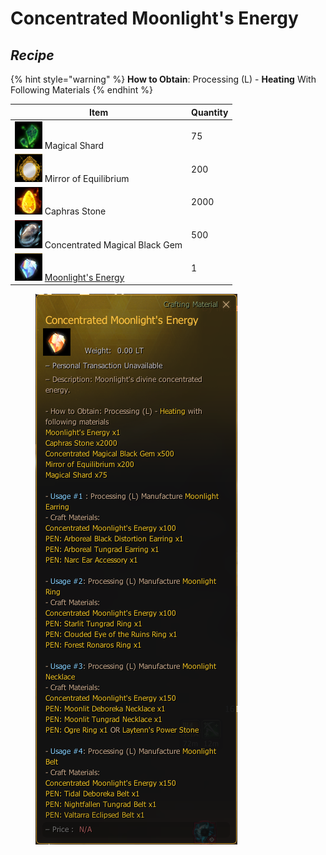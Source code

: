 # Concentrated Moonlight's Energy

## _Recipe_

{% hint style="warning" %}
**How to Obtain**: Processing (L) - **Heating** With Following Materials
{% endhint %}

| Item                                                                                         | Quantity |
| -------------------------------------------------------------------------------------------- | -------- |
| ![](../../.gitbook/assets/QQ截图20221102190233.png) Magical Shard                              | 75       |
| ![](../../.gitbook/assets/QQ截图20221102192702.png) Mirror of Equilibrium                      | 200      |
| ![](../../.gitbook/assets/QQ截图20221102190158.png) Caphras Stone                              | 2000     |
| ![](../../.gitbook/assets/QQ截图20221102190027.png) Concentrated Magical Black Gem             | 500      |
| ![](../../.gitbook/assets/QQ截图20221102191930.png) [Moonlight's Energy](moonlights-energy.md) | 1        |

<figure><img src="../../.gitbook/assets/QQ截图20221102022918.png" alt="Item use to crafting the Moonlight Accessory"><figcaption></figcaption></figure>
